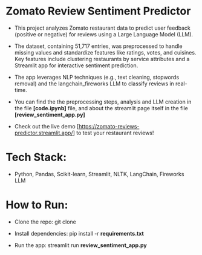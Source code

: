 # Zomato Review Sentiment Predictor

- This project analyzes Zomato restaurant data to predict user feedback (positive or negative) for reviews using a Large Language Model (LLM).
  
- The dataset, containing 51,717 entries, was preprocessed to handle missing values and standardize features like ratings, votes, and cuisines. Key features include clustering restaurants by service attributes and a Streamlit app for interactive sentiment prediction.

- The app leverages NLP techniques (e.g., text cleaning, stopwords removal) and the langchain_fireworks LLM to classify reviews in real-time.

- You can find the the preprocessing steps, analysis and LLM creation in the file **[code.ipynb]** file, and about the streamlit page itself in the file **[review_sentiment_app.py]**

- Check out the live demo [https://zomato-reviews-predictor.streamlit.app/] to test your restaurant reviews!

# Tech Stack: 
- Python, Pandas, Scikit-learn, Streamlit, NLTK, LangChain, Fireworks LLM


# How to Run:
- Clone the repo: git clone <repo-link>

- Install dependencies: pip install -r **requirements.txt**

- Run the app: streamlit run **review_sentiment_app.py**
